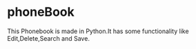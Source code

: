 # phoneBook
This Phonebook is made in Python.It has some functionality like Edit,Delete,Search and Save.
